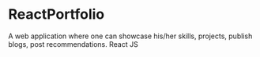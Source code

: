 # ReactPortfolio
A web application where one can showcase his/her skills, projects, publish blogs, post recommendations.
React JS
